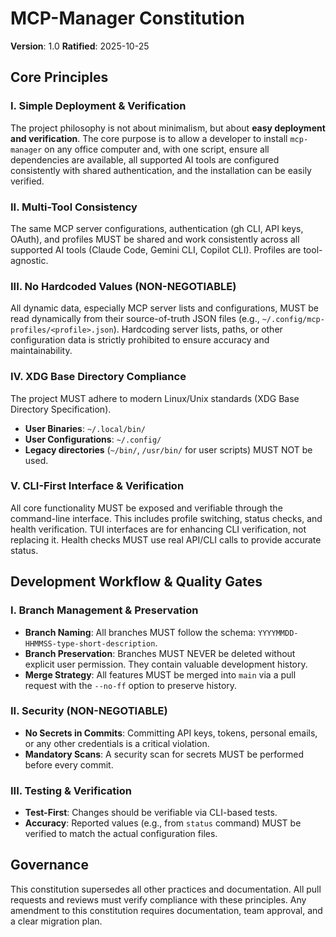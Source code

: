# MCP-Manager Constitution

**Version**: 1.0
**Ratified**: 2025-10-25

## Core Principles

### I. Simple Deployment & Verification
The project philosophy is not about minimalism, but about **easy deployment and verification**. The core purpose is to allow a developer to install `mcp-manager` on any office computer and, with one script, ensure all dependencies are available, all supported AI tools are configured consistently with shared authentication, and the installation can be easily verified.

### II. Multi-Tool Consistency
The same MCP server configurations, authentication (gh CLI, API keys, OAuth), and profiles MUST be shared and work consistently across all supported AI tools (Claude Code, Gemini CLI, Copilot CLI). Profiles are tool-agnostic.

### III. No Hardcoded Values (NON-NEGOTIABLE)
All dynamic data, especially MCP server lists and configurations, MUST be read dynamically from their source-of-truth JSON files (e.g., `~/.config/mcp-profiles/<profile>.json`). Hardcoding server lists, paths, or other configuration data is strictly prohibited to ensure accuracy and maintainability.

### IV. XDG Base Directory Compliance
The project MUST adhere to modern Linux/Unix standards (XDG Base Directory Specification).
- **User Binaries**: `~/.local/bin/`
- **User Configurations**: `~/.config/`
- **Legacy directories** (`~/bin/`, `/usr/bin/` for user scripts) MUST NOT be used.

### V. CLI-First Interface & Verification
All core functionality MUST be exposed and verifiable through the command-line interface. This includes profile switching, status checks, and health verification. TUI interfaces are for enhancing CLI verification, not replacing it. Health checks MUST use real API/CLI calls to provide accurate status.

## Development Workflow & Quality Gates

### I. Branch Management & Preservation
- **Branch Naming**: All branches MUST follow the schema: `YYYYMMDD-HHMMSS-type-short-description`.
- **Branch Preservation**: Branches MUST NEVER be deleted without explicit user permission. They contain valuable development history.
- **Merge Strategy**: All features MUST be merged into `main` via a pull request with the `--no-ff` option to preserve history.

### II. Security (NON-NEGOTIABLE)
- **No Secrets in Commits**: Committing API keys, tokens, personal emails, or any other credentials is a critical violation.
- **Mandatory Scans**: A security scan for secrets MUST be performed before every commit.

### III. Testing & Verification
- **Test-First**: Changes should be verifiable via CLI-based tests.
- **Accuracy**: Reported values (e.g., from `status` command) MUST be verified to match the actual configuration files.

## Governance
This constitution supersedes all other practices and documentation. All pull requests and reviews must verify compliance with these principles. Any amendment to this constitution requires documentation, team approval, and a clear migration plan.